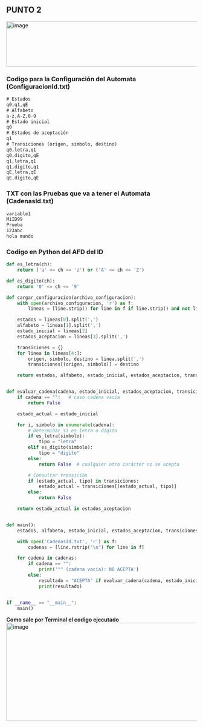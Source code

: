 ## PUNTO 2

<img width="662" height="119" alt="image" src="https://github.com/user-attachments/assets/8be3141d-f3df-4867-af89-6176e803d2ce" />

### Codigo para la Configuración del Automata (ConfiguracionId.txt)
```txt
# Estados
q0,q1,qE
# Alfabeto
a-z,A-Z,0-9
# Estado inicial
q0
# Estados de aceptación
q1
# Transiciones (origen, simbolo, destino)
q0,letra,q1
q0,digito,qE
q1,letra,q1
q1,digito,q1
qE,letra,qE
qE,digito,qE

```
### TXT con las Pruebas que va a tener el Automata (CadenasId.txt)
```txt
variable1
MiID99
Prueba
123abc
hola mundo

```
### Codigo en Python del AFD del ID
```python
def es_letra(ch):
    return ('a' <= ch <= 'z') or ('A' <= ch <= 'Z')

def es_digito(ch):
    return '0' <= ch <= '9'

def cargar_configuracion(archivo_configuracion):
    with open(archivo_configuracion, 'r') as f:
        lineas = [line.strip() for line in f if line.strip() and not line.startswith("#")]

    estados = lineas[0].split(',')
    alfabeto = lineas[1].split(',')
    estado_inicial = lineas[2]
    estados_aceptacion = lineas[3].split(',')

    transiciones = {}
    for linea in lineas[4:]:
        origen, simbolo, destino = linea.split(',')
        transiciones[(origen, simbolo)] = destino

    return estados, alfabeto, estado_inicial, estados_aceptacion, transiciones


def evaluar_cadena(cadena, estado_inicial, estados_aceptacion, transiciones):
    if cadena == "":   # caso cadena vacía
        return False

    estado_actual = estado_inicial

    for i, simbolo in enumerate(cadena):
        # Determinar si es letra o dígito
        if es_letra(simbolo):
            tipo = "letra"
        elif es_digito(simbolo):
            tipo = "digito"
        else:
            return False  # cualquier otro carácter no se acepta

        # Consultar transición
        if (estado_actual, tipo) in transiciones:
            estado_actual = transiciones[(estado_actual, tipo)]
        else:
            return False

    return estado_actual in estados_aceptacion


def main():
    estados, alfabeto, estado_inicial, estados_aceptacion, transiciones = cargar_configuracion('ConfiguracionId.txt')

    with open('CadenasId.txt', 'r') as f:
        cadenas = [line.rstrip("\n") for line in f]

    for cadena in cadenas:
        if cadena == "":
            print('"" (cadena vacía): NO ACEPTA')
        else:
            resultado = "ACEPTA" if evaluar_cadena(cadena, estado_inicial, estados_aceptacion, transiciones) else "NO ACEPTA"
            print(resultado)


if __name__ == "__main__":
    main()

```
**Como sale por Terminal el codigo ejecutado**
<img width="1733" height="259" alt="image" src="https://github.com/user-attachments/assets/fed88dba-c555-4a72-a066-a554ac5a95cd" />
